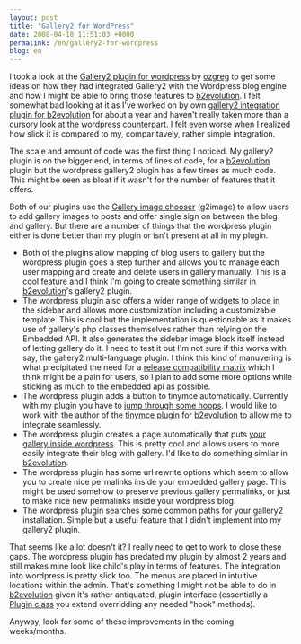 ```yaml
---
layout: post
title: "Gallery2 for WordPress"
date: 2008-04-18 11:51:03 +0000
permalink: /en/gallery2-for-wordpress
blog: en
---
```


<p>I took a look at the <a href="http://wpg2.galleryembedded.com/">Gallery2 plugin for wordpress</a> by <a href="http://www.ozgreg.com/">ozgreg</a> to get some ideas on how they had integrated Gallery2 with the Wordpress blog engine and how I might be able to bring those features to <a href="http://www.b2evolution.net/" title="b2evolution">b2evolution</a>. I felt somewhat bad looking at it as I've worked on by own <a href="http://manual.b2evolution.net/Plugins/gallery2_plugin">gallery2 integration plugin for b2evolution</a> for about a year and haven't really taken more than a cursory look at the wordpress counterpart. I felt even worse when I realized how slick it is compared to my, comparitavely, rather simple integration.</p><p>The scale and amount of code was the first thing I noticed. My gallery2 plugin is on the bigger end, in terms of lines of code, for a <a href="http://www.b2evolution.net/" title="b2evolution">b2evolution</a> plugin but the wordpress gallery2 plugin has a few times as much code. This might be seen as bloat if it wasn't for the number of features that it offers. </p><p>Both of our plugins use the <a href="http://g2image.steffensenfamily.com/">Gallery image chooser</a> (g2image) to allow users to add gallery images to posts and offer single sign on between the blog and gallery. But there are a number of things that the wordpress plugin either is done better than my plugin or isn't present at all in my plugin.</p><ul><li>Both of the plugins allow mapping of blog users to gallery but the wordpress plugin goes a step further and allows you to manage each user mapping and create and delete users in gallery manually. This is a cool feature and I think I'm going to create something similar in <a href="http://www.b2evolution.net/" title="b2evolution">b2evolution</a>'s gallery2 plugin.</li><li>The wordpress plugin also offers a wider range of widgets to place in the sidebar and allows more customization including a customizable template. This is cool but the implementation is questionable as it makes use of gallery's php classes themselves rather than relying on the Embedded API. It also generates the sidebar image block itself instead of letting gallery do it. I need to test it but I'm not sure if this works with say, the gallery2 multi-language plugin. I think this kind of manuvering is what precipitated the need for a <a href="http://wpg2.galleryembedded.com/index.php?title=WPG2:Release_Matrix">release compatibility matrix</a> which I think might be a pain for users, so I plan to add some more options while sticking as much to the embedded api as possible. </li><li>The wordpress plugin adds a button to tinymce automatically. Currently with my plugin you have to <a href="http://manual.b2evolution.net/Plugins/gallery2_plugin#Using_the_Gallery2_Plugin_with_the_TinyMCE_Plugin">jump through some hoops</a>. I would like to work with the author of the <a href="http://manual.b2evolution.net/Tinymce_plugin">tinymce plugin</a> for <a href="http://www.b2evolution.net/" title="b2evolution">b2evolution</a> to allow me to integrate seamlessly.</li><li>The wordpress plugin creates a page automatically that puts <a href="http://wpg2.galleryembedded.com/index.php?title=WPG2:Screenshots_of_a_Gallery2_Embedded_Page_1">your gallery inside wordpress</a>. This is pretty cool and allows users to more easily integrate their blog with gallery. I'd like to do something similar in <a href="http://www.b2evolution.net/" title="b2evolution">b2evolution</a>.</li><li>The wordpress plugin has some url rewrite options which seem to allow you to create nice permalinks inside your embedded gallery page. This might be used somehow to preserve previous gallery permalinks, or just to make nice new permalinks inside your wordpress blog. </li><li>The wordpress plugin searches some common paths for your gallery2 installation. Simple but a useful feature that I didn't implement into my gallery2 plugin.</li></ul><p>That seems like a lot doesn't it? I really need to get to work to close these gaps. The wordpress plugin has predated my plugin by almost 2 years and still makes mine look like child's play in terms of features. The integration into wordpress is pretty slick too. The menus are placed in intuitive locations within the admin. That's something I might not be able to do in <a href="http://www.b2evolution.net/" title="b2evolution">b2evolution</a> given it's rather antiquated, plugin interface (essentially a <a href="http://doc.b2evolution.net/HEAD/plugins/Plugin.html">Plugin class</a> you extend overridding any needed &quot;hook&quot; methods).</p><p>Anyway, look for some of these improvements in the coming weeks/months.</p>